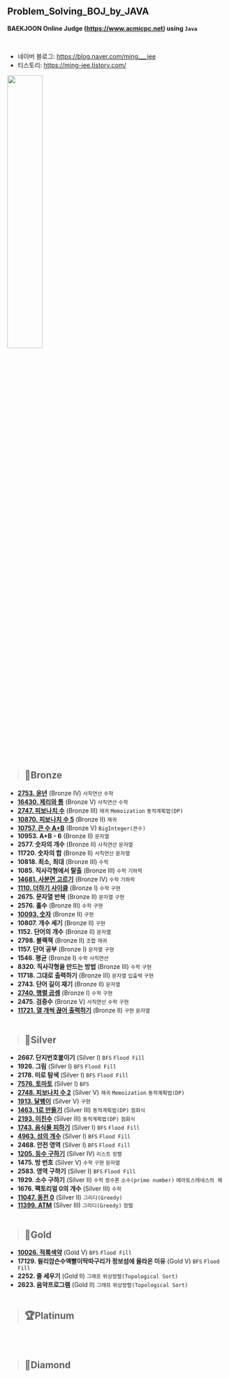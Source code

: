 ## Problem_Solving_BOJ_by_JAVA
**BAEKJOON Online Judge (https://www.acmicpc.net) using `Java`**

<br>

* 네이버 블로그: https://blog.naver.com/ming___jee
* 티스토리: https://ming-jee.tistory.com/

<img src="https://img1.daumcdn.net/thumb/R1280x0/?scode=mtistory2&fname=https%3A%2F%2Fk.kakaocdn.net%2Fdn%2FbkcvbQ%2FbtqDbk1c3vl%2Fk77M8e0QIQT7HksaFWMhg0%2Fimg.png" width="40%">

> ## 🥉Bronze
- **[2753. 윤년](https://ming-jee.tistory.com/6)** (Bronze IV) `사칙연산` `수학`
- **[16430. 제리와 톰](https://ming-jee.tistory.com/7)** (Bronze V) `사칙연산` `수학`
- **[2747. 피보나치 수](https://ming-jee.tistory.com/9)** (Bronze III) `재귀` `Memoization` `동적계획법(DP)`
- **[10870. 피보나치 수 5](https://ming-jee.tistory.com/11)** (Bronze II) `재귀`
- **[10757. 큰 수 A+B](https://ming-jee.tistory.com/27)** (Bronze V) `BigInteger(큰수)`
- **10953. A+B - 6** (Bronze II) `문자열`
- **2577. 숫자의 개수** (Bronze II) `사칙연산` `문자열`
- **11720. 숫자의 합** (Bronze II) `사칙연산` `문자열`
- **10818. 최소, 최대** (Bronze III) `수학`
- **1085. 직사각형에서 탈출** (Bronze III) `수학` `기하학`
- **[14681. 사분면 고르기](https://ming-jee.tistory.com/52)** (Bronze IV) `수학` `기하학`
- **[1110. 더하기 사이클](https://ming-jee.tistory.com/54)** (Bronze I) `수학` `구현`
- **2675. 문자열 반복** (Bronze II) `문자열` `구현`
- **2576. 홀수** (Bronze III) `수학` `구현`
- **[10093. 숫자](https://ming-jee.tistory.com/55)** (Bronze II) `구현`
- **10807. 개수 세기** (Bronze II) `구현`
- **1152. 단어의 개수** (Bronze II) `문자열`
- **2798. 블랙잭** (Bronze II) `조합` `재귀`
- **1157. 단어 공부** (Bronze I) `문자열` `구현`
- **1546. 평균** (Bronze I) `수학` `사칙연산`
- **8320. 직사각형을 만드는 방법** (Bronze III) `수학` `구현`
- **11718. 그대로 출력하기** (Bronze III) `문자열` `입출력` `구현`
- **2743. 단어 길이 재기** (Bronze II) `문자열`
- **[2740. 행렬 곱셈](https://ming-jee.tistory.com/57)** (Bronze I) `수학` `구현`
- **2475. 검증수** (Bronze V) `사칙연산` `수학` `구현`
- **[11721. 열 개씩 끊어 출력하기](https://ming-jee.tistory.com/143)** (Bronze II) `구현` `문자열`
<br></br>

> ## 🥈Silver
- **2667. 단지번호붙이기** (Silver I) `BFS` `Flood Fill`
- **1926. 그림** (Silver I) `BFS` `Flood Fill`
- **2178. 미로 탐색** (Silver I) `BFS` `Flood Fill`
- **[7576. 토마토](https://ming-jee.tistory.com/4)** (Silver I) `BFS`
- **[2748. 피보나치 수 2](https://ming-jee.tistory.com/10)** (Silver V) `재귀` `Memoization` `동적계획법(DP)`
- **[1913. 달팽이](https://ming-jee.tistory.com/28)** (Silver V) `구현`
- **[1463. 1로 만들기](https://ming-jee.tistory.com/29)** (Silver III) `동적계획법(DP)` `점화식`
- **[2193. 이친수](https://ming-jee.tistory.com/37)** (Silver III) `동적계획법(DP)` `점화식`
- **[1743. 음식물 피하기](https://ming-jee.tistory.com/38)** (Silver I) `BFS` `Flood Fill`
- **[4963. 섬의 개수](https://ming-jee.tistory.com/39)** (Silver I) `BFS` `Flood Fill`
- **2468. 안전 영역** (Silver I) `BFS` `Flood Fill`
- **[1205. 등수 구하기](https://ming-jee.tistory.com/51)** (Silver IV) `리스트` `정렬`
- **1475. 방 번호** (Silver V) `수학` `구현` `문자열`
- **2583. 영역 구하기** (Silver I) `BFS` `Flood Fill`
- **1929. 소수 구하기** (Silver II) `수학` `정수론` `소수(prime number)` `에라토스테네스의 체`
- **1676. 팩토리얼 0의 개수** (Silver III) `수학`
- **[11047. 동전 0](https://ming-jee.tistory.com/142)** (Silver II) `그리디(Greedy)`
- **[11399. ATM](https://ming-jee.tistory.com/144)** (Silver III) `그리디(Greedy)` `정렬`
<br></br>

> ## 🥇Gold
- **[10026. 적록색약](https://ming-jee.tistory.com/40)** (Gold V) `BFS` `Flood Fill`
- **17129. 윌리암슨수액빨이딱따구리가 정보섬에 올라온 이유** (Gold V) `BFS` `Flood Fill`
- **2252. 줄 세우기** (Gold II) `그래프` `위상정렬(Topological Sort)`
- **2623. 음악프로그램** (Gold II) `그래프` `위상정렬(Topological Sort)`
<br></br>

> ## 🏆Platinum
<br></br>   

> ## 💎Diamond
